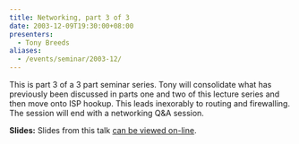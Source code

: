 ```yaml
---
title: Networking, part 3 of 3
date: 2003-12-09T19:30:00+08:00
presenters:
  - Tony Breeds
aliases:
  - /events/seminar/2003-12/
---
```


This is part 3 of a 3 part seminar series. Tony will consolidate what
has previously been discussed in parts one and two of this lecture
series and then move onto ISP hookup. This leads inexorably to routing
and firewalling. The session will end with a networking Q&A session.

<!--more-->

<!-- **Where:** Central TAFE Lecture Theatre, Perth\ -->

**Slides:** Slides from this talk [can be viewed on-line](slides.pdf).
